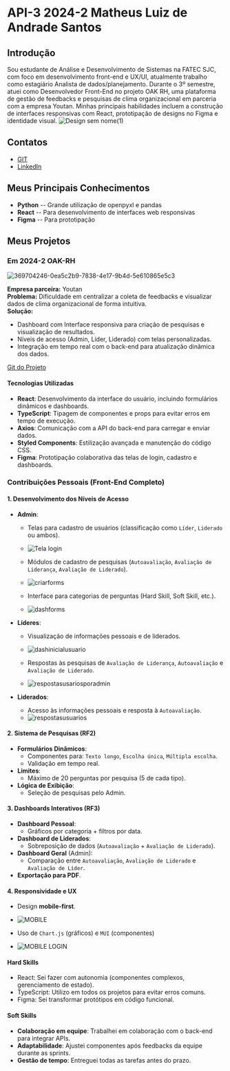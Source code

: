 # API-3 2024-2 Matheus Luiz de Andrade Santos

## Introdução

Sou estudante de Análise e Desenvolvimento de Sistemas na FATEC SJC, com foco em desenvolvimento front-end e UX/UI, atualmente trabalho como estagiário Analista de dados/planejamento. Durante o 3º semestre, atuei como Desenvolvedor Front-End no projeto OAK RH, uma plataforma de gestão de feedbacks e pesquisas de clima organizacional em parceria com a empresa Youtan. Minhas principais habilidades incluem a construção de interfaces responsivas com React, prototipação de designs no Figma e identidade visual. 
![Design sem nome(1)](https://github.com/user-attachments/assets/9c5118ba-ecc6-4feb-a5cb-2b01d8dba3c7)



## Contatos

- [GIT](https://github.com/MatheusAndrade1999)
- [LinkedIn](https://www.linkedin.com/in/matheus-santos-b1a65b1ba/)

## Meus Principais Conhecimentos

- **Python** -- Grande utilização de openpyxl e pandas
- **React** -- Para desenvolvimento de interfaces web responsivas
- **Figma** -- Para prototipação

## Meus Projetos

### Em 2024-2 OAK-RH
![369704246-0ea5c2b9-7838-4e17-9b4d-5e610865e5c3](https://github.com/user-attachments/assets/481c9d3e-ab80-4090-9465-19dc911b6240)



**Empresa parceira:** Youtan  
**Problema:** Dificuldade em centralizar a coleta de feedbacks e visualizar dados de clima organizacional de forma intuitiva.  
**Solução:**

- Dashboard com Interface responsiva para criação de pesquisas e visualização de resultados.
- Níveis de acesso (Admin, Líder, Liderado) com telas personalizadas.
- Integração em tempo real com o back-end para atualização dinâmica dos dados.

[Git do Projeto](https://github.com/Phoenix-Team-Fatec/OAK-RH)

#### Tecnologias Utilizadas

- **React**: Desenvolvimento da interface do usuário, incluindo formulários dinâmicos e dashboards.
- **TypeScript**: Tipagem de componentes e props para evitar erros em tempo de execução.
- **Axios**: Comunicação com a API do back-end para carregar e enviar dados.
- **Styled Components**: Estilização avançada e manutenção do código CSS.
- **Figma**: Prototipação colaborativa das telas de login, cadastro e dashboards.

### **Contribuições Pessoais (Front-End Completo)**

#### **1. Desenvolvimento dos Níveis de Acesso**
- **Admin**:
  - Telas para cadastro de usuários (classificação como `Líder`, `Liderado` ou ambos).
  - ![Tela login](https://github.com/user-attachments/assets/337a6a18-6b1f-48f9-a97c-3e865c69a197)

  - Módulos de cadastro de pesquisas (`Autoavaliação`, `Avaliação de Liderança`, `Avaliação de Liderado`).
  - ![criarforms](https://github.com/user-attachments/assets/c5912b1d-3896-408c-a354-96938e1afb10)

  - Interface para categorias de perguntas (Hard Skill, Soft Skill, etc.).
  - ![dashforms](https://github.com/user-attachments/assets/ae24e931-281e-4a89-8b92-669c7d609da9)

   
- **Líderes**:
  - Visualização de informações pessoais e de liderados.
  - ![dashinicialusuario](https://github.com/user-attachments/assets/4a16e2d9-3f9f-4ab5-8103-6b4e445a2d26)

  - Respostas às pesquisas de `Avaliação de Liderança`, `Autoavaliação` e `Avaliação de Liderado`.
  - ![respostasusariosporadmin](https://github.com/user-attachments/assets/f6c723d7-e88f-42cd-b8f2-c80319f5c7a0)


- **Liderados**:
  - Acesso às informações pessoais e resposta à `Autoavaliação`.
  - ![respostasusuarios](https://github.com/user-attachments/assets/4ef5679a-d241-4caf-a88b-435312b53b87)


#### **2. Sistema de Pesquisas (RF2)**
- **Formulários Dinâmicos**:
  - Componentes para: `Texto longo`, `Escolha única`, `Múltipla escolha`.
  - Validação em tempo real.
- **Limites**:
  - Máximo de 20 perguntas por pesquisa (5 de cada tipo).
- **Lógica de Exibição**:
  - Seleção de pesquisas pelo Admin.

#### **3. Dashboards Interativos (RF3)**
- **Dashboard Pessoal**:
  - Gráficos por categoria + filtros por data.
- **Dashboard de Liderados**:
  - Sobreposição de dados (`Autoavaliação` + `Avaliação de Liderado`).
- **Dashboard Geral** (Admin):
  - Comparação entre `Autoavaliação`, `Avaliação de Liderado` e `Avaliação de Líder`.
- **Exportação para PDF**.

#### **4. Responsividade e UX**
- Design **mobile-first**.
- ![MOBILE](https://github.com/user-attachments/assets/513579f2-0e23-497a-9850-c896cb7a5e18)

- Uso de `Chart.js` (gráficos) e `MUI` (componentes)
- ![MOBILE LOGIN](https://github.com/user-attachments/assets/0e265d6c-e109-4399-8503-eefa0d1278ae)


#### Hard Skills

- React: Sei fazer com autonomia (componentes complexos, gerenciamento de estado).
- TypeScript: Utilizo em todos os projetos para evitar erros comuns.
- Figma: Sei transformar protótipos em código funcional.

#### Soft Skills

- **Colaboração em equipe**: Trabalhei em colaboração com o back-end para integrar APIs.
- **Adaptabilidade**: Ajustei componentes após feedbacks da equipe durante as sprints.
- **Gestão de tempo**: Entreguei todas as tarefas antes do prazo.

